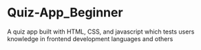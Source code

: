 # Quiz-App_Beginner
A quiz app built with HTML, CSS, and javascript which tests users knowledge in frontend development languages and others
